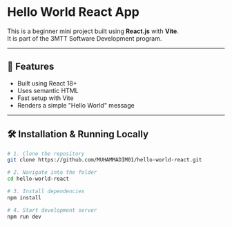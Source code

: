 # Hello World React App

This is a beginner mini project built using **React.js** with **Vite**.  
It is part of the 3MTT Software Development program.

---

## 🌟 Features

- Built using React 18+
- Uses semantic HTML
- Fast setup with Vite
- Renders a simple "Hello World" message

---

## 🛠️ Installation & Running Locally

```bash
# 1. Clone the repository
git clone https://github.com/MUHAMMADIM01/hello-world-react.git

# 2. Navigate into the folder
cd hello-world-react

# 3. Install dependencies
npm install

# 4. Start development server
npm run dev
